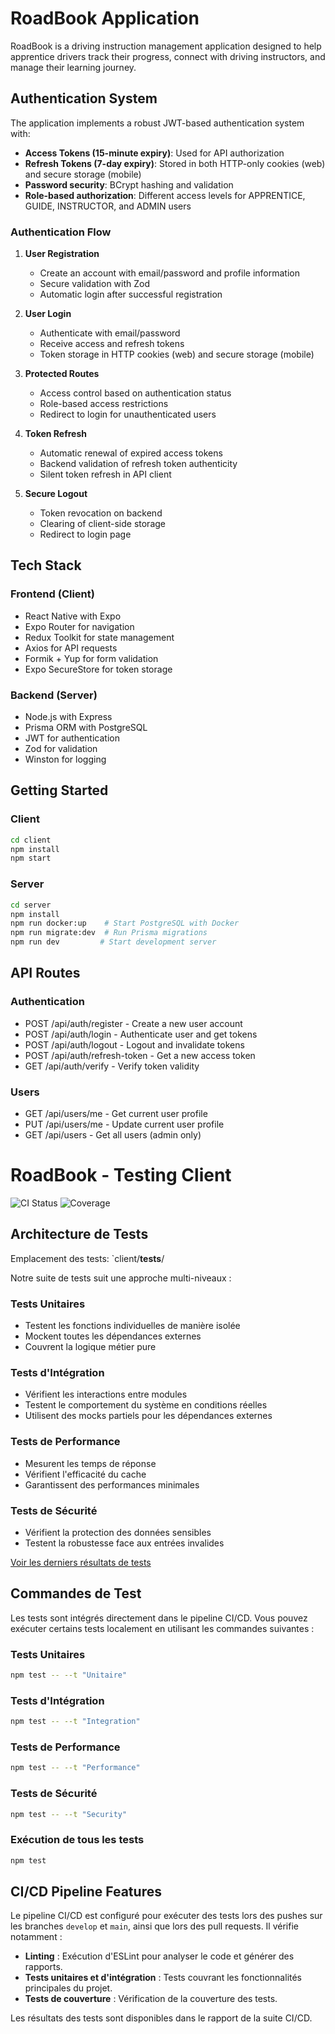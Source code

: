 # RoadBook Application

RoadBook is a driving instruction management application designed to help apprentice drivers track their progress, connect with driving instructors, and manage their learning journey.

## Authentication System

The application implements a robust JWT-based authentication system with:

- **Access Tokens (15-minute expiry)**: Used for API authorization
- **Refresh Tokens (7-day expiry)**: Stored in both HTTP-only cookies (web) and secure storage (mobile)
- **Password security**: BCrypt hashing and validation
- **Role-based authorization**: Different access levels for APPRENTICE, GUIDE, INSTRUCTOR, and ADMIN users

### Authentication Flow

1. **User Registration**
   - Create an account with email/password and profile information
   - Secure validation with Zod
   - Automatic login after successful registration

2. **User Login**
   - Authenticate with email/password
   - Receive access and refresh tokens
   - Token storage in HTTP cookies (web) and secure storage (mobile)

3. **Protected Routes**
   - Access control based on authentication status
   - Role-based access restrictions
   - Redirect to login for unauthenticated users

4. **Token Refresh**
   - Automatic renewal of expired access tokens
   - Backend validation of refresh token authenticity
   - Silent token refresh in API client

5. **Secure Logout**
   - Token revocation on backend
   - Clearing of client-side storage
   - Redirect to login page

## Tech Stack

### Frontend (Client)
- React Native with Expo
- Expo Router for navigation
- Redux Toolkit for state management
- Axios for API requests
- Formik + Yup for form validation
- Expo SecureStore for token storage

### Backend (Server)
- Node.js with Express
- Prisma ORM with PostgreSQL
- JWT for authentication
- Zod for validation
- Winston for logging

## Getting Started

### Client
```bash
cd client
npm install
npm start
```

### Server
```bash
cd server
npm install
npm run docker:up    # Start PostgreSQL with Docker
npm run migrate:dev  # Run Prisma migrations
npm run dev         # Start development server
```

## API Routes

### Authentication
- POST /api/auth/register - Create a new user account
- POST /api/auth/login - Authenticate user and get tokens
- POST /api/auth/logout - Logout and invalidate tokens
- POST /api/auth/refresh-token - Get a new access token
- GET /api/auth/verify - Verify token validity

### Users
- GET /api/users/me - Get current user profile
- PUT /api/users/me - Update current user profile
- GET /api/users - Get all users (admin only)



# RoadBook - Testing Client

![CI Status](https://github.com/Yanstart/RoadBook/actions/workflows/ci.yml/badge.svg)
![Coverage](https://img.shields.io/badge/coverage-80%25-yellow)

## Architecture de Tests

Emplacement des tests: `client/__tests__/

Notre suite de tests suit une approche multi-niveaux :

### Tests Unitaires
- Testent les fonctions individuelles de manière isolée
- Mockent toutes les dépendances externes
- Couvrent la logique métier pure

### Tests d'Intégration
- Vérifient les interactions entre modules
- Testent le comportement du système en conditions réelles
- Utilisent des mocks partiels pour les dépendances externes

### Tests de Performance
- Mesurent les temps de réponse
- Vérifient l'efficacité du cache
- Garantissent des performances minimales

### Tests de Sécurité
- Vérifient la protection des données sensibles
- Testent la robustesse face aux entrées invalides

[Voir les derniers résultats de tests](https://github.com/Yanstart/RoadBook/actions)

## Commandes de Test

Les tests sont intégrés directement dans le pipeline CI/CD. Vous pouvez exécuter certains tests localement en utilisant les commandes suivantes :



### Tests Unitaires
```bash
npm test -- --t "Unitaire"
```

### Tests d'Intégration
```bash
npm test -- --t "Integration"
```

### Tests de Performance
```bash
npm test -- --t "Performance"
```

### Tests de Sécurité
```bash
npm test -- --t "Security"
```

### Exécution de tous les tests
```bash
npm test
```

## CI/CD Pipeline Features

Le pipeline CI/CD est configuré pour exécuter des tests lors des pushes sur les branches `develop` et `main`, ainsi que lors des pull requests. Il vérifie notamment :

- **Linting** : Exécution d'ESLint pour analyser le code et générer des rapports.
- **Tests unitaires et d'intégration** : Tests couvrant les fonctionnalités principales du projet.
- **Tests de couverture** : Vérification de la couverture des tests.

Les résultats des tests sont disponibles dans le rapport de la suite CI/CD.

